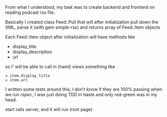From what I understood, my task was to create backend and frontend on
reading podcast rss file.

Basically I created class Feed::Pull that will after initialization pull 
down the XML, parse it (with gem simple-rss) and returns  array of 
Feed::Item objects

Each Feed::Item object after initialization will have methods like

  *  display_title
  *  display_description
  *  url 

so I' will be able to call in (haml) views something like


    = item.display_title
    = item.url


I written some tests around this, I don't know if they are 100% passing
when we run *rspec*, I was just doing TDD in haste and  only red-green was in my head.


start rails server, and it will run (root page)

